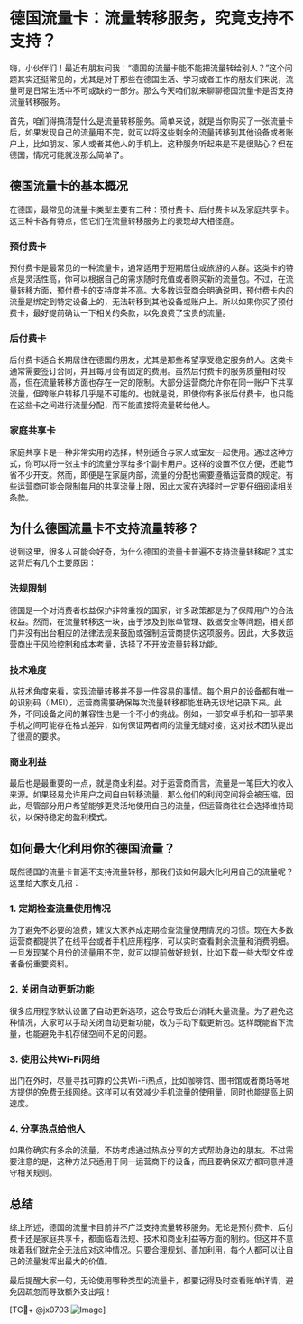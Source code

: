 # 德国流量卡：流量转移服务，究竟支持不支持？

嗨，小伙伴们！最近有朋友问我：“德国的流量卡能不能把流量转给别人？”这个问题其实还挺常见的，尤其是对于那些在德国生活、学习或者工作的朋友们来说，流量可是日常生活中不可或缺的一部分。那么今天咱们就来聊聊德国流量卡是否支持流量转移服务。

首先，咱们得搞清楚什么是流量转移服务。简单来说，就是当你购买了一张流量卡后，如果发现自己的流量用不完，就可以将这些剩余的流量转移到其他设备或者账户上，比如朋友、家人或者其他人的手机上。这种服务听起来是不是很贴心？但在德国，情况可能就没那么简单了。

## 德国流量卡的基本概况

在德国，最常见的流量卡类型主要有三种：预付费卡、后付费卡以及家庭共享卡。这三种卡各有特点，但它们在流量转移服务上的表现却大相径庭。

### 预付费卡

预付费卡是最常见的一种流量卡，通常适用于短期居住或旅游的人群。这类卡的特点是灵活性高，你可以根据自己的需求随时充值或者购买新的流量包。不过，在流量转移方面，预付费卡的支持度并不高。大多数运营商会明确说明，预付费卡内的流量是绑定到特定设备上的，无法转移到其他设备或账户上。所以如果你买了预付费卡，最好提前确认一下相关的条款，以免浪费了宝贵的流量。

### 后付费卡

后付费卡适合长期居住在德国的朋友，尤其是那些希望享受稳定服务的人。这类卡通常需要签订合同，并且每月会有固定的费用。虽然后付费卡的服务质量相对较高，但在流量转移方面也存在一定的限制。大部分运营商允许你在同一账户下共享流量，但跨账户转移几乎是不可能的。也就是说，即使你有多张后付费卡，也只能在这些卡之间进行流量分配，而不能直接将流量转给他人。

### 家庭共享卡

家庭共享卡是一种非常实用的选择，特别适合与家人或室友一起使用。通过这种方式，你可以将一张主卡的流量分享给多个副卡用户。这样的设置不仅方便，还能节省不少开支。然而，即便是在家庭内部，流量的分配也需要遵循运营商的规定。有些运营商可能会限制每月的共享流量上限，因此大家在选择时一定要仔细阅读相关条款。

## 为什么德国流量卡不支持流量转移？

说到这里，很多人可能会好奇，为什么德国的流量卡普遍不支持流量转移呢？其实这背后有几个主要原因：

### 法规限制

德国是一个对消费者权益保护非常重视的国家，许多政策都是为了保障用户的合法权益。然而，在流量转移这一块，由于涉及到账单管理、数据安全等问题，相关部门并没有出台相应的法律法规来鼓励或强制运营商提供这项服务。因此，大多数运营商出于风险控制和成本考量，选择了不开放流量转移功能。

### 技术难度

从技术角度来看，实现流量转移并不是一件容易的事情。每个用户的设备都有唯一的识别码（IMEI），运营商需要确保每次流量转移都能准确无误地记录下来。此外，不同设备之间的兼容性也是一个不小的挑战。例如，一部安卓手机和一部苹果手机之间可能存在格式差异，如何保证两者间的流量无缝对接，这对技术团队提出了很高的要求。

### 商业利益

最后也是最重要的一点，就是商业利益。对于运营商而言，流量是一笔巨大的收入来源。如果轻易允许用户之间自由转移流量，那么他们的利润空间将会被压缩。因此，尽管部分用户希望能够更灵活地使用自己的流量，但运营商往往会选择维持现状，以保持稳定的盈利模式。

## 如何最大化利用你的德国流量？

既然德国的流量卡普遍不支持流量转移，那我们该如何最大化利用自己的流量呢？这里给大家支几招：

### 1. 定期检查流量使用情况

为了避免不必要的浪费，建议大家养成定期检查流量使用情况的习惯。现在大多数运营商都提供了在线平台或者手机应用程序，可以实时查看剩余流量和消费明细。一旦发现某个月份的流量用不完，就可以提前做好规划，比如下载一些大型文件或者备份重要资料。

### 2. 关闭自动更新功能

很多应用程序默认设置了自动更新选项，这会导致后台消耗大量流量。为了避免这种情况，大家可以手动关闭自动更新功能，改为手动下载更新包。这样既能省下流量，也能避免手机存储空间不足的问题。

### 3. 使用公共Wi-Fi网络

出门在外时，尽量寻找可靠的公共Wi-Fi热点，比如咖啡馆、图书馆或者商场等地方提供的免费无线网络。这样可以有效减少手机流量的使用量，同时也能提高上网速度。

### 4. 分享热点给他人

如果你确实有多余的流量，不妨考虑通过热点分享的方式帮助身边的朋友。不过需要注意的是，这种方法只适用于同一运营商下的设备，而且要确保双方都同意并遵守相关规则。

## 总结

综上所述，德国的流量卡目前并不广泛支持流量转移服务。无论是预付费卡、后付费卡还是家庭共享卡，都面临着法规、技术和商业利益等方面的制约。但这并不意味着我们就完全无法应对这种情况。只要合理规划、善加利用，每个人都可以让自己的流量发挥出最大的价值。

最后提醒大家一句，无论使用哪种类型的流量卡，都要记得及时查看账单详情，避免因疏忽而导致额外支出哦！

[TG💪+ @jx0703 ![Image](https://github.com/user-attachments/assets/dbca1d08-cadb-493c-b0ec-ad6f7a83f270)]